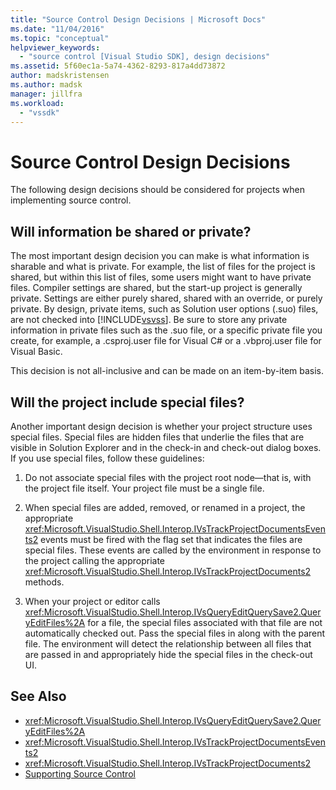 ```yaml
---
title: "Source Control Design Decisions | Microsoft Docs"
ms.date: "11/04/2016"
ms.topic: "conceptual"
helpviewer_keywords:
  - "source control [Visual Studio SDK], design decisions"
ms.assetid: 5f60ec1a-5a74-4362-8293-817a4dd73872
author: madskristensen
ms.author: madsk
manager: jillfra
ms.workload:
  - "vssdk"
---
```

# Source Control Design Decisions
The following design decisions should be considered for projects when implementing source control.

## Will information be shared or private?
 The most important design decision you can make is what information is sharable and what is private. For example, the list of files for the project is shared, but within this list of files, some users might want to have private files. Compiler settings are shared, but the start-up project is generally private. Settings are either purely shared, shared with an override, or purely private. By design, private items, such as Solution user options (.suo) files, are not checked into [!INCLUDE[vsvss](../../extensibility/includes/vsvss_md.md)]. Be sure to store any private information in private files such as the .suo file, or a specific private file you create, for example, a .csproj.user file for Visual C# or a .vbproj.user file for Visual Basic.

 This decision is not all-inclusive and can be made on an item-by-item basis.

## Will the project include special files?
 Another important design decision is whether your project structure uses special files. Special files are hidden files that underlie the files that are visible in Solution Explorer and in the check-in and check-out dialog boxes. If you use special files, follow these guidelines:

1. Do not associate special files with the project root node—that is, with the project file itself. Your project file must be a single file.

2. When special files are added, removed, or renamed in a project, the appropriate <xref:Microsoft.VisualStudio.Shell.Interop.IVsTrackProjectDocumentsEvents2> events must be fired with the flag set that indicates the files are special files. These events are called by the environment in response to the project calling the appropriate <xref:Microsoft.VisualStudio.Shell.Interop.IVsTrackProjectDocuments2> methods.

3. When your project or editor calls <xref:Microsoft.VisualStudio.Shell.Interop.IVsQueryEditQuerySave2.QueryEditFiles%2A> for a file, the special files associated with that file are not automatically checked out. Pass the special files in along with the parent file. The environment will detect the relationship between all files that are passed in and appropriately hide the special files in the check-out UI.

## See Also
- <xref:Microsoft.VisualStudio.Shell.Interop.IVsQueryEditQuerySave2.QueryEditFiles%2A>
- <xref:Microsoft.VisualStudio.Shell.Interop.IVsTrackProjectDocumentsEvents2>
- <xref:Microsoft.VisualStudio.Shell.Interop.IVsTrackProjectDocuments2>
- [Supporting Source Control](../../extensibility/internals/supporting-source-control.md)